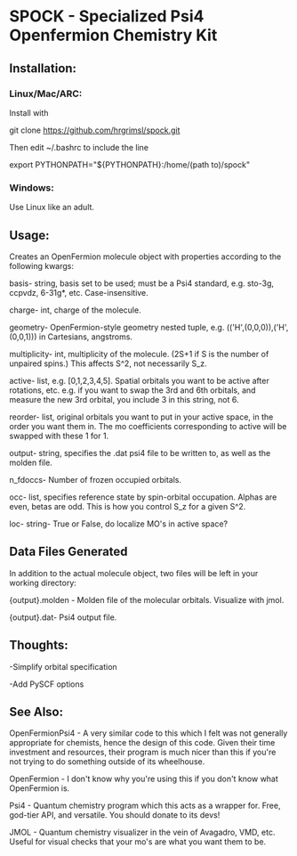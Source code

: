 # SPOCK - Specialized Psi4 Openfermion Chemistry Kit
## Installation:  
### Linux/Mac/ARC:
Install with

git clone https://github.com/hrgrimsl/spock.git

Then edit ~/.bashrc to include the line

export PYTHONPATH="${PYTHONPATH}:/home/(path to)/spock"

### Windows:
Use Linux like an adult.

## Usage:
Creates an OpenFermion molecule object with properties according to the following kwargs:

basis- string, basis set to be used; must be a Psi4 standard, e.g. sto-3g, ccpvdz, 6-31g*, etc.  Case-insensitive.

charge- int, charge of the molecule.

geometry- OpenFermion-style geometry nested tuple, e.g. (('H',(0,0,0)),('H',(0,0,1))) in Cartesians, angstroms. 

multiplicity- int, multiplicity of the molecule.  (2S+1 if S is the number of unpaired spins.)  This affects S^2, not necessarily S_z.

active- list, e.g. [0,1,2,3,4,5].  Spatial orbitals you want to be active after rotations, etc.  e.g. if you want to swap the 3rd and 6th orbitals, and measure the new 3rd orbital, you include 3 in this string, not 6.

reorder- list, original orbitals you want to put in your active space, in the order you want them in.  The mo coefficients corresponding to active will be swapped with these 1 for 1.

output- string, specifies the .dat psi4 file to be written to, as well as the molden file.  

n_fdoccs- Number of frozen occupied orbitals.

occ- list, specifies reference state by spin-orbital occupation.  Alphas are even, betas are odd.  This is how you control S_z for a given S^2.

loc- string- True or False, do localize MO's in active space? 

## Data Files Generated
In addition to the actual molecule object, two files will be left in your working directory:

{output}.molden - Molden file of the molecular orbitals.  Visualize with jmol.

{output}.dat- Psi4 output file.

## Thoughts:
-Simplify orbital specification

-Add PySCF options

## See Also:

OpenFermionPsi4 - A very similar code to this which I felt was not generally appropriate for chemists, hence the design of this code.  Given their time investment and resources, their program is much nicer than this if you're not trying to do something outside of its wheelhouse.

OpenFermion - I don't know why you're using this if you don't know what OpenFermion is.

Psi4 - Quantum chemistry program which this acts as a wrapper for.  Free, god-tier API, and versatile.  You should donate to its devs!

JMOL - Quantum chemistry visualizer in the vein of Avagadro, VMD, etc.  Useful for visual checks that your mo's are what you want them to be.


